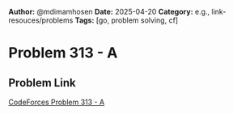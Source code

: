 **Author:** @mdimamhosen
**Date:** 2025-04-20
**Category:** e.g., link-resouces/problems
**Tags:** [go, problem solving, cf]

# Problem 313 - A

## Problem Link

[CodeForces Problem 313 - A](https://codeforces.com/problemset/problem/313/A)
